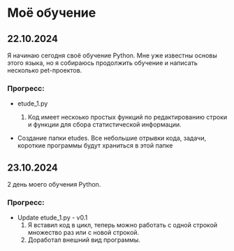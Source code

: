 # Моё обучение

## 22.10.2024

Я начинаю сегодня своё обучение Python. Мне уже известны основы этого языка, но я собираюсь продолжить обучение и написать несколько pet-проектов.

### Прогресс: 

- etude_1.py
  1) Код имеет нескоько простых функций по редактированию строки и функции для сбора статистической информации.

- Создание папки etudes. Все небольшие отрывки кода, задачи, короткие программы будут храниться в этой папке

## 23.10.2024

2 день моего обучения Python.

### Прогресс:

- Update etude_1.py - v0.1
  1) Я вставил код в цикл, теперь можно работать с одной строкой множество раз или с новой строкой.
  2) Доработал внешний вид программы.

